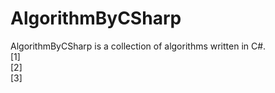 # AlgorithmByCSharp
AlgorithmByCSharp is a collection of algorithms written in C#.</br>
[1] </br>
[2] </br>
[3]
